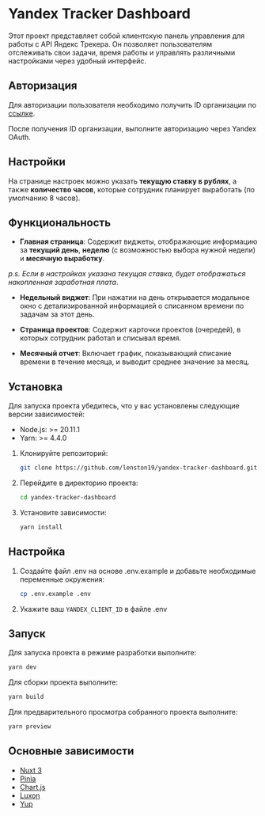 # Yandex Tracker Dashboard

Этот проект представляет собой клиентскую панель управления для работы с API Яндекс Трекера. Он позволяет пользователям отслеживать свои задачи, время работы и управлять различными настройками через удобный интерфейс.

## Авторизация

Для авторизации пользователя необходимо получить ID организации по [ссылке](https://tracker.yandex.ru/admin/orgs). 

После получения ID организации, выполните авторизацию через Yandex OAuth.

## Настройки

На странице настроек можно указать **текущую ставку в рублях**, а также **количество часов**, которые сотрудник планирует выработать (по умолчанию 8 часов).

## Функциональность

- **Главная страница**: Содержит виджеты, отображающие информацию за **текущий день**, **неделю** (с возможностью выбора нужной недели) и **месячную выработку**. 

*p.s. Если в настройках указана текущая ставка, будет отображаться накопленная заработная плата*.

- **Недельный виджет**: При нажатии на день открывается модальное окно с детализированной информацией о списанном времени по задачам за этот день.

- **Страница проектов**: Содержит карточки проектов (очередей), в которых сотрудник работал и списывал время.

- **Месячный отчет**: Включает график, показывающий списание времени в течение месяца, и выводит среднее значение за месяц.


## Установка

Для запуска проекта убедитесь, что у вас установлены следующие версии зависимостей:

- Node.js: >= 20.11.1
- Yarn: >= 4.4.0

1. Клонируйте репозиторий:
    ```sh
    git clone https://github.com/lenston19/yandex-tracker-dashboard.git
    ```
2. Перейдите в директорию проекта:
    ```sh
    cd yandex-tracker-dashboard
    ```
3. Установите зависимости:
    ```sh
    yarn install
    ```

## Настройка

1. Создайте файл .env на основе .env.example и добавьте необходимые переменные окружения:
    ```sh
    cp .env.example .env
    ```
2. Укажите ваш `YANDEX_CLIENT_ID` в файле .env

## Запуск

Для запуска проекта в режиме разработки выполните:
```sh
yarn dev
```

Для сборки проекта выполните:
```sh
yarn build
```

Для предварительного просмотра собранного проекта выполните:
```sh
yarn preview
```

## Основные зависимости

- [Nuxt 3](https://nuxt.com/)
- [Pinia](https://pinia.vuejs.org/)
- [Chart.js](https://www.chartjs.org/)
- [Luxon](https://moment.github.io/luxon/)
- [Yup](https://github.com/jquense/yup)
